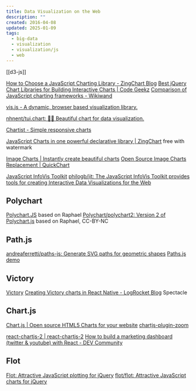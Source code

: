 ```yaml
---
title: Data Visualization on the Web
description: ""
created: 2016-04-08
updated: 2025-01-09
tags:
  - big-data
  - visualization
  - visualization/js
  - web
---
```


[[d3-js]]

[How to Choose a JavaScript Charting Library - ZingChart Blog](http://www.zingchart.com/blog/2015/09/15/how-to-choose-a-javascript-charting-library/)
[Best jQuery Chart Libraries for Building Interactive Charts | Code Geekz](https://codegeekz.com/best-jquery-chart-libraries-for-building-interactive-charts/)
[Comparison of JavaScript charting frameworks - Wikiwand](http://www.wikiwand.com/en/Comparison_of_JavaScript_charting_frameworks)

[vis.js - A dynamic, browser based visualization library.](http://visjs.org/)

[nhnent/tui.chart: 🍞🍯 Beautiful chart for data visualization.](https://github.com/nhnent/tui.chart)

[Chartist - Simple responsive charts](https://gionkunz.github.io/chartist-js/)

[JavaScript Charts in one powerful declarative library | ZingChart](https://www.zingchart.com/) free with watermark

[Image Charts | Instantly create beautiful charts](https://www.image-charts.com/)
[Open Source Image Charts Replacement | QuickChart](https://quickchart.io/)

[JavaScript InfoVis Toolkit](https://philogb.github.io/jit/)
[philogb/jit: The JavaScript InfoVis Toolkit provides tools for creating Interactive Data Visualizations for the Web](https://github.com/philogb/jit)

## Polychart

[Polychart.JS](http://www.polychartjs.com/) based on Raphael
[Polychart/polychart2: Version 2 of Polychart.js](https://github.com/Polychart/polychart2) based on Raphael, CC-BY-NC

## Path.js

[andreaferretti/paths-js: Generate SVG paths for geometric shapes](https://github.com/andreaferretti/paths-js)
[Paths.js demo](http://andreaferretti.github.io/paths-js-demo/)

## Victory

[Victory](https://formidable.com/open-source/victory/)
[Creating Victory charts in React Native - LogRocket Blog](https://blog.logrocket.com/creating-victory-charts-react-native/) Spectacle

## Chart.js

[Chart.js | Open source HTML5 Charts for your website](http://www.chartjs.org/)
[chartjs-plugin-zoom](https://www.chartjs.org/chartjs-plugin-zoom/latest/)

[react-chartjs-2 | react-chartjs-2](https://react-chartjs-2.netlify.app/)
[How to build a marketing dashboard (twitter & youtube) with React - DEV Community](https://dev.to/canonic/how-to-build-a-twitter-youtube-analytics-dashboard-with-react-2p2d)

## Flot

[Flot: Attractive JavaScript plotting for jQuery](https://www.flotcharts.org/)
[flot/flot: Attractive JavaScript charts for jQuery](https://github.com/flot/flot)
